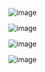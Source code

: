 ![image](https://user-images.githubusercontent.com/114337820/236662665-a619fd4d-77b5-4832-b9f9-76c81e894acc.png)

![image](https://user-images.githubusercontent.com/114337820/236662672-9d29ba46-bc5e-4193-a97f-9961c1d6a342.png)

![image](https://user-images.githubusercontent.com/114337820/236662686-795a0ba3-f27f-44c7-933b-897fd004811c.png)

![image](https://user-images.githubusercontent.com/114337820/236662694-d5f79275-7867-47f4-a569-1511ac8d7191.png)

